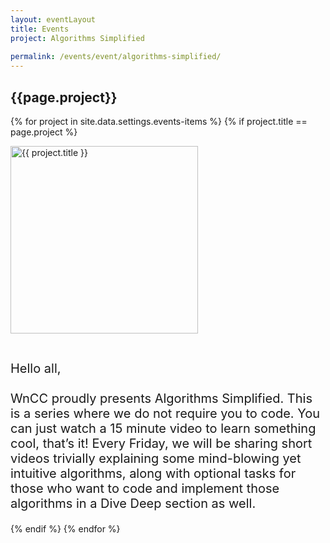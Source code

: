 ```yaml
---
layout: eventLayout
title: Events
project: Algorithms Simplified
    
permalink: /events/event/algorithms-simplified/
---
```


<h2 class="display1 m-3 p-3 text-center">{{page.project}}</h2>

{% for project in site.data.settings.events-items %}
{% if project.title == page.project %}
<div>
    <img src="{{ site.baseurl }}/{{ project.image }}"  width = "300" height="300" alt="{{ project.title }}" class="border rounded img-soc">
</div>

<div>
    <p class="display3" style = "font-size:20px;" >
        <br>
        Hello all,
<br><br>
WnCC proudly presents Algorithms Simplified. This is a series where we do not require you to code. You can just watch a 15 minute video to learn something cool, that’s it! Every Friday, we will be sharing short videos trivially explaining some mind-blowing yet intuitive algorithms, along with optional tasks for those who want to code and implement those algorithms in a Dive Deep section as well.
    </p>
</div>
{% endif %}
{% endfor %}
